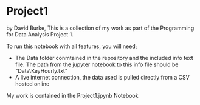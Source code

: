 # Project1

by David Burke, 
This is a collection of my work as part of the Programming for Data Analysis Project 1.

To run this notebook with all features, you will need;
- The Data folder conmtained in the repository and the included info text file. The path from the jupyter notebook to this info file should be "Data\KeyHourly.txt"
- A live internet connection, the data used is pulled directly from a CSV hosted online

My work is contained in the Project1.jpynb Notebook
